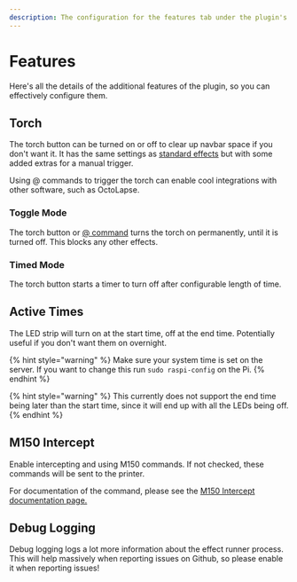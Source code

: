 ```yaml
---
description: The configuration for the features tab under the plugin's settings
---
```


# Features

Here's all the details of the additional features of the plugin, so you can effectively configure them.

## Torch

The torch button can be turned on or off to clear up navbar space if you don't want it. It has the same settings as [standard effects](printing-effects.md) but with some added extras for a manual trigger.

Using @ commands to trigger the torch can enable cool integrations with other software, such as OctoLapse.

### Toggle Mode

The torch button or [@ command](../documentation/host-commands.md) turns the torch on permanently, until it is turned off. This blocks any other effects.

### Timed Mode

The torch button starts a timer to turn off after configurable length of time.

## Active Times

The LED strip will turn on at the start time, off at the end time. Potentially useful if you don't want them on overnight.

{% hint style="warning" %}
Make sure your system time is set on the server. If you want to change this run `sudo raspi-config` on the Pi.
{% endhint %}

{% hint style="warning" %}
This currently does not support the end time being later than the start time, since it will end up with all the LEDs being off.
{% endhint %}

## M150 Intercept

Enable intercepting and using M150 commands. If not checked, these commands will be sent to the printer.

For documentation of the command, please see the [M150 Intercept documentation page.](../documentation/m150-intercept.md)

## Debug Logging

Debug logging logs a lot more information about the effect runner process. This will help massively when reporting issues on Github, so please enable it when reporting issues!

